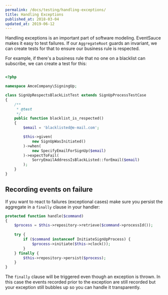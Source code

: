 ```yaml
---
permalink: /docs/testing/handling-exceptions/
title: Handling Exceptions
published_at: 2018-03-04
updated_at: 2019-06-12
---
```


Handling exceptions is an important part of software modeling. EventSauce
makes it easy to test failures. If our `AggregateRoot` guards an invariant,
we can create tests for that to ensure our business rule is respected.

For example, if there's a business rule that no one on a blacklist can
subscribe, we can create a test for this:

```php

<?php

namespace AmceCompany\SigningUp;

class SignUpRespectsBlackListTest extends SignUpProcessTestCase
{
    /**
     * @test
     */
    public function blacklist_is_respected()
    {
        $email = 'blacklisted@e-mail.com';

        $this->given(
            new SignUpWasInitiated()
        )->when(
            new SpecifyEmailForSignUp($email)
        )->expectToFail(
            SorryEmailAddressIsBlackListed::forEmail($email)
        );
    } 
}
``` 

## Recording events on failure

If you want to react to failures (exceptional cases) make sure you
persist the aggregate in a `finally` clause in your handler:

```php
protected function handle($command)
{
    $process = $this->repository->retrieve($command->processId());
    
    try {
        if ($command instanceof InitiateSignUpProcess) {
            $process->initiate($this->clock());           
        }
    } finally {
        $this->repository->persist($process);
    }
}
```

The `finally` clause will be triggered even though an exception is thrown. In
this case the events recorded prior to the exception are still recorded but
your exception still bubbles up so you can handle it transparently.
